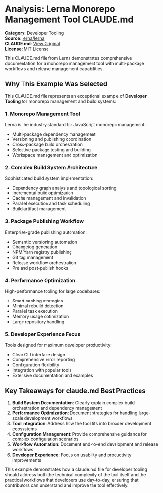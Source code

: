 # Analysis: Lerna Monorepo Management Tool CLAUDE.md

**Category**: Developer Tooling  
**Source**: [lerna/lerna](https://github.com/lerna/lerna)  
**CLAUDE.md**: [View Original](https://github.com/lerna/lerna/blob/main/CLAUDE.md)  
**License**: MIT License  

This CLAUDE.md file from Lerna demonstrates comprehensive documentation for a monorepo management tool with multi-package workflows and release management capabilities.

## Why This Example Was Selected

This CLAUDE.md file represents an exceptional example of **Developer Tooling** for monorepo management and build systems:

### 1. **Monorepo Management Tool**
Lerna is the industry standard for JavaScript monorepo management:
- Multi-package dependency management
- Versioning and publishing coordination
- Cross-package build orchestration
- Selective package testing and building
- Workspace management and optimization

### 2. **Complex Build System Architecture**
Sophisticated build system implementation:
- Dependency graph analysis and topological sorting
- Incremental build optimization
- Cache management and invalidation
- Parallel execution and task scheduling
- Build artifact management

### 3. **Package Publishing Workflow**
Enterprise-grade publishing automation:
- Semantic versioning automation
- Changelog generation
- NPM/Yarn registry publishing
- Git tag management
- Release workflow orchestration
- Pre and post-publish hooks

### 4. **Performance Optimization**
High-performance tooling for large codebases:
- Smart caching strategies
- Minimal rebuild detection
- Parallel task execution
- Memory usage optimization
- Large repository handling

### 5. **Developer Experience Focus**
Tools designed for maximum developer productivity:
- Clear CLI interface design
- Comprehensive error reporting
- Configuration flexibility
- Integration with popular tools
- Extensive documentation and examples

## Key Takeaways for claude.md Best Practices

1. **Build System Documentation**: Clearly explain complex build orchestration and dependency management
2. **Performance Optimization**: Document strategies for handling large-scale development workflows
3. **Tool Integration**: Address how the tool fits into broader development ecosystems
4. **Configuration Management**: Provide comprehensive guidance for complex configuration scenarios
5. **Workflow Automation**: Document end-to-end development and release workflows
6. **Developer Experience**: Focus on usability and productivity improvements

This example demonstrates how a claude.md file for developer tooling should address both the technical complexity of the tool itself and the practical workflows that developers use day-to-day, ensuring that contributors can understand and improve the tool effectively.